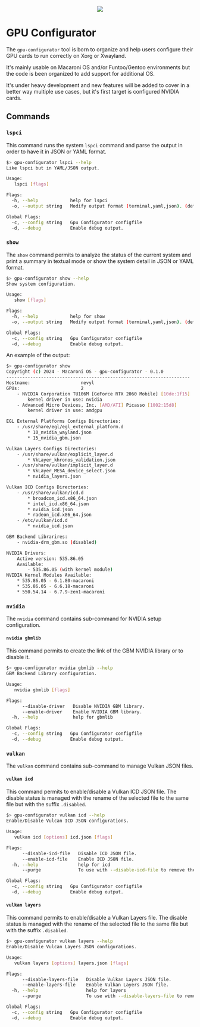 <p align="center">
  <img src="https://github.com/macaroni-os/macaroni-site/blob/master/site/static/images/logo.png">
</p>

# GPU Configurator

The `gpu-configurator` tool is born to organize and help users configure
their GPU cards to run correctly on Xorg or Xwayland.

It's mainly usable on Macaroni OS and/or Funtoo/Gentoo environments
but the code is been organized to add support for additional OS.

It's under heavy development and new features will be added to
cover in a better way multiple use cases, but it's first target
is configured NVIDIA cards.

## Commands

### `lspci`

This command runs the system `lspci` command and parse the output
in order to have it in JSON or YAML format.

```bash
$> gpu-configurator lspci --help
Like lspci but in YAML/JSON output.

Usage:
   lspci [flags]

Flags:
  -h, --help            help for lspci
  -o, --output string   Modify output format (terminal,yaml,json). (default "yaml")

Global Flags:
  -c, --config string   Gpu Configurator configfile
  -d, --debug           Enable debug output.
```

### `show`

The `show` command permits to analyze the status of the current system and
print a summary in textual mode or show the system detail in JSON or YAML format.

```bash
$> gpu-configurator show --help
Show system configuration.

Usage:
   show [flags]

Flags:
  -h, --help            help for show
  -o, --output string   Modify output format (terminal,yaml,json). (default "terminal")

Global Flags:
  -c, --config string   Gpu Configurator configfile
  -d, --debug           Enable debug output.
```

An example of the output:

```bash
$> gpu-configurator show
Copyright (c) 2024 - Macaroni OS - gpu-configurator - 0.1.0
---------------------------------------------------------------------
Hostname:					nevyl
GPUs:						2
	- NVIDIA Corporation TU106M [GeForce RTX 2060 Mobile] [10de:1f15]
		kernel driver in use: nvidia
	- Advanced Micro Devices, Inc. [AMD/ATI] Picasso [1002:15d8]
		kernel driver in use: amdgpu

EGL External Platforms Configs Directories:
	- /usr/share/egl/egl_external_platform.d
		* 10_nvidia_wayland.json
		* 15_nvidia_gbm.json

Vulkan Layers Configs Directories:
	- /usr/share/vulkan/explicit_layer.d
		* VkLayer_khronos_validation.json
	- /usr/share/vulkan/implicit_layer.d
		* VkLayer_MESA_device_select.json
		* nvidia_layers.json

Vulkan ICD Configs Directories:
	- /usr/share/vulkan/icd.d
		* broadcom_icd.x86_64.json
		* intel_icd.x86_64.json
		* nvidia_icd.json
		* radeon_icd.x86_64.json
	- /etc/vulkan/icd.d
		* nvidia_icd.json

GBM Backend Librarires:
	- nvidia-drm_gbm.so (disabled)

NVIDIA Drivers:
	Active version: 535.86.05
	Available:
		- 535.86.05 (with kernel module)
NVIDIA Kernel Modules Available:
	* 535.86.05 - 6.1.80-macaroni
	* 535.86.05 - 6.6.18-macaroni
	* 550.54.14 - 6.7.9-zen1-macaroni

```

### `nvidia`

The `nvidia` command contains sub-command for NVIDIA setup configuration.

#### `nvidia gbmlib`

This command permits to create the link of the GBM NVIDIA library or to disable
it.

```bash
$> gpu-configurator nvidia gbmlib --help
GBM Backend Library configuration.

Usage:
   nvidia gbmlib [flags]

Flags:
      --disable-driver   Disable NVIDIA GBM library.
      --enable-driver    Enable NVIDIA GBM library.
  -h, --help             help for gbmlib

Global Flags:
  -c, --config string   Gpu Configurator configfile
  -d, --debug           Enable debug output.
```

### `vulkan`

The `vulkan` command contains sub-command to manage Vulkan JSON files.

#### `vulkan icd`

This command permits to enable/disable a Vulkan ICD JSON file.
The disable status is managed with the rename of the selected file to
the same file but with the suffix `.disabled`.

```bash
$> gpu-configurator vulkan icd --help
Enable/Disable Vulcan ICD JSON configurations.

Usage:
   vulkan icd [options] icd.json [flags]

Flags:
      --disable-icd-file   Disable ICD JSON file.
      --enable-icd-file    Enable ICD JSON file.
  -h, --help               help for icd
      --purge              To use with --disable-icd-file to remove the ICD file.

Global Flags:
  -c, --config string   Gpu Configurator configfile
  -d, --debug           Enable debug output.
```

#### `vulkan layers`

This command permits to enable/disable a Vulkan Layers file.
The disable status is managed with the rename of the selected file to
the same file but with the suffix `.disabled`.


```bash
$> gpu-configurator vulkan layers --help
Enable/Disable Vulcan Layers JSON configurations.

Usage:
   vulkan layers [options] layers.json [flags]

Flags:
      --disable-layers-file   Disable Vulkan Layers JSON file.
      --enable-layers-file    Enable Vulkan Layers JSON file.
  -h, --help                  help for layers
      --purge                 To use with --disable-layers-file to remove the file.

Global Flags:
  -c, --config string   Gpu Configurator configfile
  -d, --debug           Enable debug output.
```

